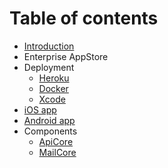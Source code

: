 # Table of contents

* [Introduction](README.md)
* Enterprise AppStore
* Deployment
  * [Heroku](deployment/heroku.md)
  * [Docker](deployment/docker.md)
  * [Xcode](deployment/xcode.md)
* [iOS app](ios-app.md)
* [Android app](android-app.md)
* Components
  * [ApiCore](components/apicore.md)
  * [MailCore](components/mailcore.md)

